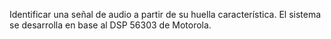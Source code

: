 Identificar una señal de audio a partir de su huella característica.
El sistema se desarrolla en base al DSP 56303 de Motorola.